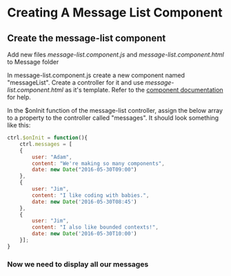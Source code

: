# Creating A Message List Component

## Create the message-list component

Add new files *message-list.component.js* and *message-list.component.html* to Message folder

In message-list.component.js create a new component named "messageList". Create a controller for it and use *message-list.component.html* as it's template. Refer to the [component documentation](https://docs.angularjs.org/guide/component) for help.

In the $onInit function of the message-list controller, assign the below array to a property to the controller called "messages". It should look something like this:

```javascript
ctrl.$onInit = function(){
    ctrl.messages = [
    {
        user: "Adam",
        content: "We're making so many components",
        date: new Date("2016-05-30T09:00")
    },
    {
        user: "Jim",
        content: "I like coding with babies.",
        date: new Date('2016-05-30T08:45')
    },
    {
        user: "Jim",
        content: "I also like bounded contexts!",
        date: new Date('2016-05-30T10:00')
    }];
}
```

### Now we need to display all our messages